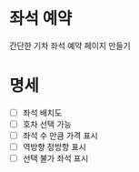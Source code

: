 # 좌석 예약

간단한 기차 좌석 예약 페이지 만들기

# 명세

-[ ] 좌석 배치도
-[ ] 호차 선택 가능
-[ ] 좌석 수 만큼 가격 표시
-[ ] 역방향 정방향 표시
-[ ] 선택 불가 좌석 표시